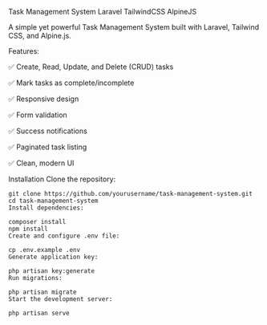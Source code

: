 Task Management System
Laravel
TailwindCSS
AlpineJS

A simple yet powerful Task Management System built with Laravel, Tailwind CSS, and Alpine.js.

Features:

✅ Create, Read, Update, and Delete (CRUD) tasks

✅ Mark tasks as complete/incomplete

✅ Responsive design

✅ Form validation

✅ Success notifications

✅ Paginated task listing

✅ Clean, modern UI

Installation
Clone the repository:
```
git clone https://github.com/yourusername/task-management-system.git
cd task-management-system
Install dependencies:
```
```
composer install
npm install
Create and configure .env file:
```
```
cp .env.example .env
Generate application key:
```
```
php artisan key:generate
Run migrations:
```
```
php artisan migrate
Start the development server:
```
```
php artisan serve
